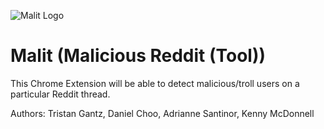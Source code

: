 ![Malit Logo](https://raw.githubusercontent.com/kyoogoo/Malit/master/icon.png)

# Malit (Malicious Reddit (Tool))

This Chrome Extension will be able to detect malicious/troll users on a particular Reddit thread.

Authors:
Tristan Gantz, Daniel Choo, Adrianne Santinor, Kenny McDonnell
